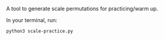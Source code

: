 A tool to generate scale permutations for practicing/warm up.

In your terminal, run:
```bash
python3 scale-practice.py
```
